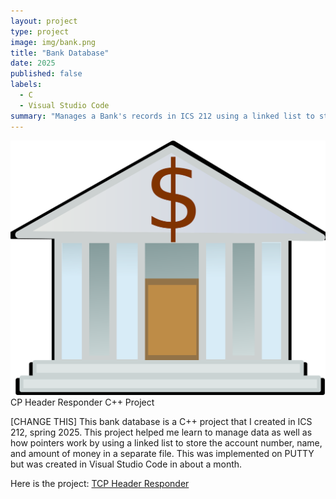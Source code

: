 ```yaml
---
layout: project
type: project
image: img/bank.png 
title: "Bank Database"
date: 2025
published: false
labels:
  - C
  - Visual Studio Code
summary: "Manages a Bank's records in ICS 212 using a linked list to store, add, delete, and find bank account records."
---
```


<img class="img-fluid" src="/img/bank.png">
CP Header Responder C++ Project

[CHANGE THIS] This bank database is a C++ project that I created in ICS 212, spring 2025. This project helped me learn to manage data as well as how pointers work by using a linked list to store the account number, name, and amount of money in a separate file. This was implemented on PUTTY but was created in Visual Studio Code in about a month. 

Here is the project: <a href="hhttps://github.com/KateHamada/TCP-Header-Responder.git">TCP Header Responder</a>
